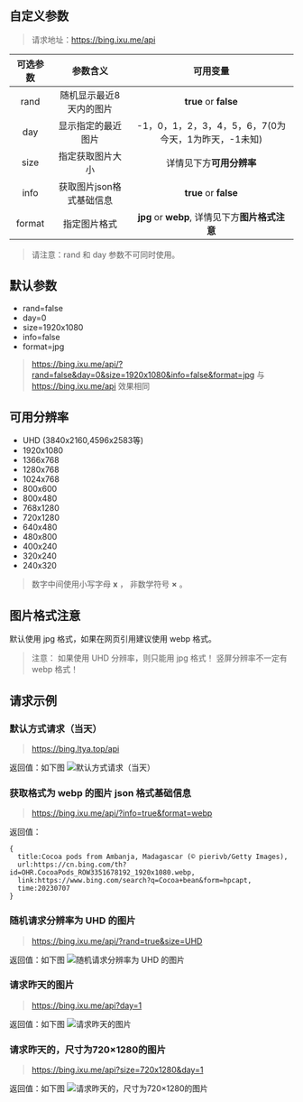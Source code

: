 ## 自定义参数

> 请求地址：https://bing.ixu.me/api

| 可选参数 | 参数含义 | 可用变量 |
| :------------: | :-------------: | :------------: |
| rand | 随机显示最近8天内的图片 | **true** or **false** |
| day | 显示指定的最近图片 | -1，0，1，2，3，4，5，6，7(0为今天，1为昨天，-1未知) |
| size | 指定获取图片大小 | 详情见下方**可用分辨率** |
| info | 获取图片json格式基础信息 | **true** or **false** |
| format | 指定图片格式 | **jpg** or **webp**, 详情见下方**图片格式注意** |

> 请注意：rand 和 day 参数不可同时使用。

## 默认参数

* rand=false
* day=0
* size=1920x1080
* info=false
* format=jpg

> https://bing.ixu.me/api/?rand=false&day=0&size=1920x1080&info=false&format=jpg
> 与 https://bing.ixu.me/api 效果相同

## 可用分辨率

* UHD (3840x2160,4596x2583等)
* 1920x1080
* 1366x768
* 1280x768
* 1024x768
* 800x600
* 800x480
* 768x1280
* 720x1280
* 640x480
* 480x800
* 400x240
* 320x240
* 240x320

> 数字中间使用小写字母 **x** ，
> 非数学符号 **×** 。

## 图片格式注意

默认使用 jpg 格式，如果在网页引用建议使用 webp 格式。

> 注意：
> 如果使用 UHD 分辨率，则只能用 jpg 格式！
> 竖屏分辨率不一定有 webp 格式！

## 请求示例
### 默认方式请求（当天）

> https://bing.ltya.top/api

返回值：如下图
![默认方式请求（当天）](https://bing.ixu.me/api)

### 获取格式为 webp 的图片 json 格式基础信息

> https://bing.ixu.me/api/?info=true&format=webp

返回值：
```
{
  title:Cocoa pods from Ambanja, Madagascar (© pierivb/Getty Images),
  url:https://cn.bing.com/th?id=OHR.CocoaPods_ROW3351678192_1920x1080.webp,
  link:https://www.bing.com/search?q=Cocoa+bean&form=hpcapt,
  time:20230707
}
```

### 随机请求分辨率为 UHD 的图片

> https://bing.ixu.me/api/?rand=true&size=UHD

返回值：如下图
![随机请求分辨率为 UHD 的图片](https://bing.ixu.me/api/?rand=true&size=UHD)

### 请求昨天的图片

> https://bing.ixu.me/api?day=1

返回值：如下图
![请求昨天的图片](https://bing.ixu.me/api?day=1)

### 请求昨天的，尺寸为720×1280的图片

> https://bing.ixu.me/api?size=720x1280&day=1

返回值：如下图
![请求昨天的，尺寸为720×1280的图片](https://bing.ixu.me/api?size=720x1280&day=1)
